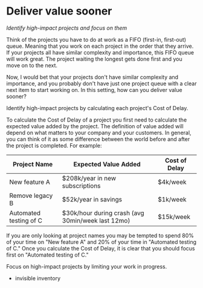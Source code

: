 # Deliver value sooner

_Identify high-impact projects and focus on them_

<!-- Hook -->

Think of the projects you have to do at work as a FIFO (first-in, first-out) queue. Meaning that you work on each project in the order that they arrive. If your projects all have similar complexity and importance, this FIFO queue will work great. The project waiting the longest gets done first and you move on to the next.

Now, I would bet that your projects don't have similar complexity and importance, and you probably don't have just one project queue with a clear next item to start working on. In this setting, how can you deliver value sooner?

<!-- Tool -->

Identify high-impact projects by calculating each project's Cost of Delay.

To calculate the Cost of Delay of a project you first need to calculate the expected value added by the project. The definition of value added will depend on what matters to your company and your customers. In general, you can think of it as some difference between the world before and after the project is completed. For example:

| Project Name           | Expected Value Added                              | Cost of Delay |
| ---------------------- | ------------------------------------------------- | ------------- |
| New feature A          | $208k/year in new subscriptions                   | $4k/week      |
| Remove legacy B        | $52k/year in savings                              | $1k/week      |
| Automated testing of C | $30k/hour during crash (avg 30min/week last 12mo) | $15k/week     |

If you are only looking at project names you may be tempted to spend 80% of your time on "New feature A" and 20% of your time in "Automated testing of C." Once you calculate the Cost of Delay, it is clear that you should focus first on "Automated testing of C."

Focus on high-impact projects by limiting your work in progress.

- invisible inventory

<!-- Evidence -->
<!-- Story -->
<!-- Recap -->
